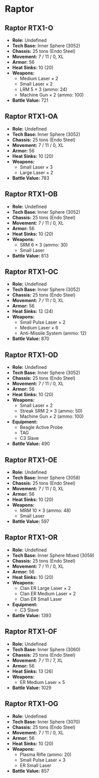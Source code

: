 # Raptor
## Raptor RTX1-O
- **Role:** Undefined
- **Tech Base:** Inner Sphere (3052)
- **Chassis:** 25 tons (Endo Steel)
- **Movement:** 7 / 11 / 0, XL
- **Armor:** 56
- **Heat Sinks:** 10 (20)
- **Weapons:**
  - Medium Laser × 2
  - Small Laser × 2
  - LRM 5 × 3 (ammo: 24)
  - Machine Gun × 2 (ammo: 100)
- **Battle Value:** 721

## Raptor RTX1-OA
- **Role:** Undefined
- **Tech Base:** Inner Sphere (3052)
- **Chassis:** 25 tons (Endo Steel)
- **Movement:** 7 / 11 / 0, XL
- **Armor:** 56
- **Heat Sinks:** 10 (20)
- **Weapons:**
  - Small Laser × 3
  - Large Laser × 2
- **Battle Value:** 783

## Raptor RTX1-OB
- **Role:** Undefined
- **Tech Base:** Inner Sphere (3052)
- **Chassis:** 25 tons (Endo Steel)
- **Movement:** 7 / 11 / 0, XL
- **Armor:** 56
- **Heat Sinks:** 10 (20)
- **Weapons:**
  - SRM 6 × 3 (ammo: 30)
  - Small Laser
- **Battle Value:** 613

## Raptor RTX1-OC
- **Role:** Undefined
- **Tech Base:** Inner Sphere (3052)
- **Chassis:** 25 tons (Endo Steel)
- **Movement:** 7 / 11 / 0, XL
- **Armor:** 56
- **Heat Sinks:** 12 (24)
- **Weapons:**
  - Small Pulse Laser × 2
  - Medium Laser × 6
  - Anti-Missile System (ammo: 12)
- **Battle Value:** 870

## Raptor RTX1-OD
- **Role:** Undefined
- **Tech Base:** Inner Sphere (3052)
- **Chassis:** 25 tons (Endo Steel)
- **Movement:** 7 / 11 / 0, XL
- **Armor:** 56
- **Heat Sinks:** 10 (20)
- **Weapons:**
  - Small Laser × 2
  - Streak SRM 2 × 3 (ammo: 50)
  - Machine Gun × 2 (ammo: 100)
- **Equipment:**
  - Beagle Active Probe
  - TAG
  - C3 Slave
- **Battle Value:** 490

## Raptor RTX1-OE
- **Role:** Undefined
- **Tech Base:** Inner Sphere (3058)
- **Chassis:** 25 tons (Endo Steel)
- **Movement:** 7 / 11 / 0, XL
- **Armor:** 56
- **Heat Sinks:** 10 (20)
- **Weapons:**
  - MRM 10 × 3 (ammo: 48)
  - Small Laser
- **Battle Value:** 597

## Raptor RTX1-OR
- **Role:** Undefined
- **Tech Base:** Inner Sphere Mixed (3059)
- **Chassis:** 25 tons (Endo Steel)
- **Movement:** 7 / 11 / 0, XL
- **Armor:** 56
- **Heat Sinks:** 10 (20)
- **Weapons:**
  - Clan ER Large Laser × 2
  - Clan ER Medium Laser × 2
  - Clan ER Small Laser
- **Equipment:**
  - C3 Slave
- **Battle Value:** 1393

## Raptor RTX1-OF
- **Role:** Undefined
- **Tech Base:** Inner Sphere (3060)
- **Chassis:** 25 tons (Endo Steel)
- **Movement:** 7 / 11 / 7, XL
- **Armor:** 56
- **Heat Sinks:** 13 (26)
- **Weapons:**
  - ER Medium Laser × 5
- **Battle Value:** 1029

## Raptor RTX1-OG
- **Role:** Undefined
- **Tech Base:** Inner Sphere (3070)
- **Chassis:** 25 tons (Endo Steel)
- **Movement:** 7 / 11 / 0, XL
- **Armor:** 56
- **Heat Sinks:** 10 (20)
- **Weapons:**
  - Plasma Rifle (ammo: 20)
  - Small Pulse Laser × 3
  - ER Small Laser
- **Battle Value:** 857

